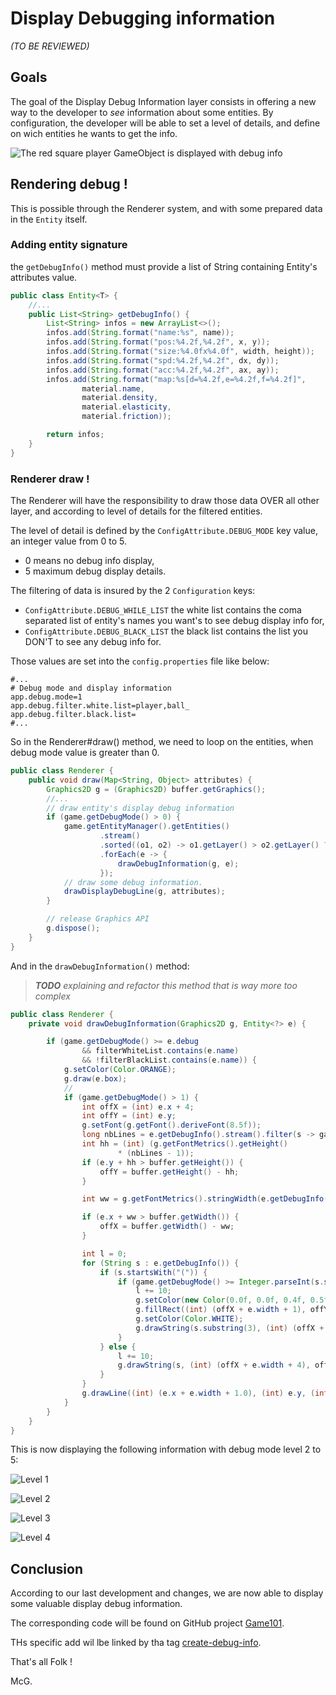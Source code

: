 # Display Debugging information

_(TO BE REVIEWED)_

## Goals

The goal of the Display Debug Information layer consists in offering a new way to the developer to _see_ information
about some entities. By configuration, the developer will be able to set a level of details, and define on wich entities
he wants to get the info.

![The red square player GameObject is displayed with debug info](https://docs.google.com/drawings/d/e/2PACX-1vQ20cHHoPkdXLwmCKX-t1CM3xbDa-6EqKC8FItscfjh6T560XSZzOZiYsufCCQJesx0NRR5J1djxYNE/pub?w=619&h=404 "The red square player GameObject is displayed with debug info")

## Rendering debug !

This is possible through the Renderer system, and with some prepared data in the `Entity` itself.

### Adding entity signature

the `getDebugInfo()` method must provide a list of String containing Entity's attributes value.

```java
public class Entity<T> {
    //...
    public List<String> getDebugInfo() {
        List<String> infos = new ArrayList<>();
        infos.add(String.format("name:%s", name));
        infos.add(String.format("pos:%4.2f,%4.2f", x, y));
        infos.add(String.format("size:%4.0fx%4.0f", width, height));
        infos.add(String.format("spd:%4.2f,%4.2f", dx, dy));
        infos.add(String.format("acc:%4.2f,%4.2f", ax, ay));
        infos.add(String.format("map:%s[d=%4.2f,e=%4.2f,f=%4.2f]",
                material.name,
                material.density,
                material.elasticity,
                material.friction));

        return infos;
    }
}
```

### Renderer draw !

The Renderer will have the responsibility to draw those data OVER all other layer, and according to level of details for
the filtered entities.

The level of detail is defined by the `ConfigAttribute.DEBUG_MODE` key value, an integer value from 0 to 5.

- 0 means no debug info display,
- 5 maximum debug display details.

The filtering of data is insured by the 2 `Configuration` keys:

- `ConfigAttribute.DEBUG_WHILE_LIST` the white list contains the coma separated list of entity's names you want's to see
  debug display info for,
- `ConfigAttribute.DEBUG_BLACK_LIST` the black list contains the list you DON'T to see any debug info for.

Those values are set into the `config.properties` file like below:

```properties
#...
# Debug mode and display information
app.debug.mode=1
app.debug.filter.white.list=player,ball_
app.debug.filter.black.list=
#...
```

So in the Renderer#draw() method, we need to loop on the entities, when debug mode value is greater than 0.

```java
public class Renderer {
    public void draw(Map<String, Object> attributes) {
        Graphics2D g = (Graphics2D) buffer.getGraphics();
        //...
        // draw entity's display debug information
        if (game.getDebugMode() > 0) {
            game.getEntityManager().getEntities()
                    .stream()
                    .sorted((o1, o2) -> o1.getLayer() > o2.getLayer() ? 1 : (o1.getPriority() > o1.getPriority() ? 1 : -1))
                    .forEach(e -> {
                        drawDebugInformation(g, e);
                    });
            // draw some debug information.
            drawDisplayDebugLine(g, attributes);
        }

        // release Graphics API
        g.dispose();
    }
}
```

And in the `drawDebugInformation()` method:

> ___TODO___  _explaining and refactor this method that is way more too complex_

```java
public class Renderer {
    private void drawDebugInformation(Graphics2D g, Entity<?> e) {

        if (game.getDebugMode() >= e.debug
                && filterWhiteList.contains(e.name)
                && !filterBlackList.contains(e.name)) {
            g.setColor(Color.ORANGE);
            g.draw(e.box);
            //
            if (game.getDebugMode() > 1) {
                int offX = (int) e.x + 4;
                int offY = (int) e.y;
                g.setFont(g.getFont().deriveFont(8.5f));
                long nbLines = e.getDebugInfo().stream().filter(s -> game.getDebugMode() >= Integer.parseInt(s.substring(1, 2))).count();
                int hh = (int) (g.getFontMetrics().getHeight()
                        * (nbLines - 1));
                if (e.y + hh > buffer.getHeight()) {
                    offY = buffer.getHeight() - hh;
                }

                int ww = g.getFontMetrics().stringWidth(e.getDebugInfo().stream().max(Comparator.comparingInt(String::length)).get());

                if (e.x + ww > buffer.getWidth()) {
                    offX = buffer.getWidth() - ww;
                }

                int l = 0;
                for (String s : e.getDebugInfo()) {
                    if (s.startsWith("(")) {
                        if (game.getDebugMode() >= Integer.parseInt(s.substring(1, 2))) {
                            l += 10;
                            g.setColor(new Color(0.0f, 0.0f, 0.4f, 0.5f));
                            g.fillRect((int) (offX + e.width + 1), offY - 10 + l, ww + 2, 10);
                            g.setColor(Color.WHITE);
                            g.drawString(s.substring(3), (int) (offX + e.width + 4), offY + l);
                        }
                    } else {
                        l += 10;
                        g.drawString(s, (int) (offX + e.width + 4), offY + l);
                    }
                }
                g.drawLine((int) (e.x + e.width + 1.0), (int) e.y, (int) (offX + e.width + 3.0), offY);
            }
        }
    }
}
```

This is now displaying the following information with debug mode level 2 to 5:

![Level 1](illustrations/figure-debug_display_level_1.png "Level 1")

![Level 2](illustrations/figure-debug_display_level_2.png "Level 2")

![Level 3](illustrations/figure-debug_display_level_3.png "Level 3")

![Level 4](illustrations/figure-debug_display_level_4.png "Level 4")

## Conclusion

According to our last development and changes, we are now able to display some valuable display debug information.

The corresponding code will be found on GitHub
project [Game101](https://github.com/SnapGames/game101/ "go and visit the GitHut project Gam101").

THs specific add wil lbe linked by tha
tag [create-debug-info](https://github.com/SnapGames/game101/release/tag/create-debug-info).

That's all Folk !

McG.